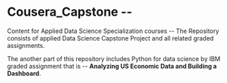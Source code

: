 # Cousera_Capstone --

Content for Applied Data Science Specialization courses --
The Repository consists of applied Data Science Capstone Project and all related graded assignments.

The another part of this repository includes Python for data science by IBM graded assignment that is -- **Analyzing US Economic Data and Building a Dashboard**.

